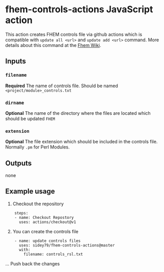 # fhem-controls-actions JavaScript action

This action creates FHEM controls file via github actions which is compatible with `update all <url>` and `update add <url>` command.
More details about this command at the [Fhem Wiki](https://wiki.fhem.de/wiki/Update#update_all).

## Inputs

### `filename`

**Required** The name of controls file. Should be named `<project/module>_controls.txt`

### `dirname`

**Optional** The name of the directory where the files are located which should be updated `FHEM`

### `extension`

**Optional** The file extension which should be included in the controls file. Normally `.pm` for Perl Modules.

## Outputs
none

## Example usage
1. Checkout the repository

```
    steps: 
    - name: Checkout Repostory
      uses: actions/checkout@v1
```

2. You can create the controls file
```
    - name: update controls files
      uses: sidey79/fhem-controls-actions@master
      with:
        filename: controls_rsl.txt 
```
...
Push back the changes
